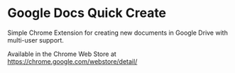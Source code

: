 Google Docs Quick Create
========================

Simple Chrome Extension for creating new documents in Google Drive with multi-user support.

Available in the Chrome Web Store at https://chrome.google.com/webstore/detail/<EXTENSION-ID>
